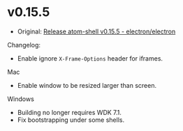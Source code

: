 # v0.15.5

* Original: [Release atom-shell v0.15.5 - electron/electron](https://github.com/electron/electron/releases/tag/v0.15.5)


Changelog:

* Enable ignore `X-Frame-Options` header for iframes.

Mac

* Enable window to be resized larger than screen.

Windows

* Building no longer requires WDK 7.1.
* Fix bootstrapping under some shells.
